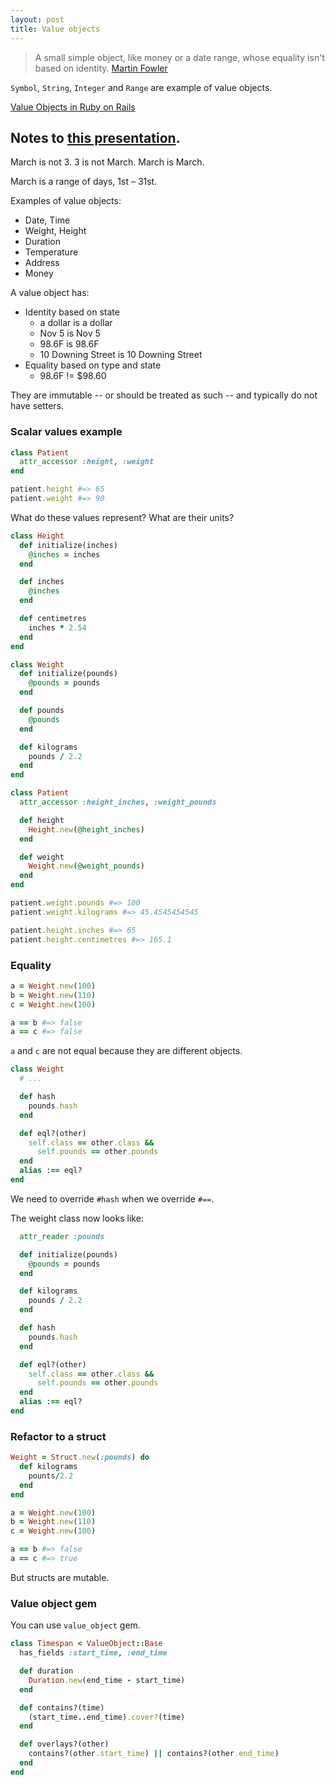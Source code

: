 ```yaml
---
layout: post
title: Value objects
---
```

>A small simple object, like money or a date range, whose equality isn't based on identity.
[Martin Fowler](https://martinfowler.com/eaaCatalog/valueObject.html)

`Symbol`, `String`, `Integer` and `Range` are example of value objects.

[Value Objects in Ruby on Rails](https://revs.runtime-revolution.com/value-objects-in-ruby-on-rails-9df64bc8db34)

## Notes to [this presentation](https://www.youtube.com/watch?v=iTjurFO1l5Q).

March is not 3.
3 is not March.
March is March.

March is a range of days, 1st – 31st.

Examples of value objects:

- Date, Time
- Weight, Height
- Duration
- Temperature
- Address
- Money

A value object has:

- Identity based on state
  - a dollar is a dollar
  - Nov 5 is Nov 5
  - 98.6F is 98.6F
  - 10 Downing Street is 10 Downing Street
- Equality based on type and state
  - 98.6F != $98.60

They are immutable -- or should be treated as such -- and typically do not have setters.

### Scalar values example

```ruby
class Patient
  attr_accessor :height, :weight
end

patient.height #=> 65
patient.weight #=> 90
```

What do these values represent? What are their units?

```ruby
class Height
  def initialize(inches)
    @inches = inches
  end

  def inches
    @inches
  end

  def centimetres
    inches * 2.54
  end
end

class Weight
  def initialize(pounds)
    @pounds = pounds
  end

  def pounds
    @pounds
  end

  def kilograms
    pounds / 2.2
  end
end

class Patient
  attr_accessor :height_inches, :weight_pounds

  def height
    Height.new(@height_inches)
  end

  def weight
    Weight.new(@weight_pounds)
  end
end

patient.weight.pounds #=> 100
patient.weight.kilograms #=> 45.4545454545

patient.height.inches #=> 65
patient.height.centimetres #=> 165.1
```

### Equality

```ruby
a = Weight.new(100)
b = Weight.new(110)
c = Weight.new(100)

a == b #=> false
a == c #=> false
```

`a` and `c` are not equal because they are different objects.

```ruby
class Weight
  # ...

  def hash
    pounds.hash
  end

  def eql?(other)
    self.class == other.class &&
      self.pounds == other.pounds
  end
  alias :== eql?
end
```

We need to override `#hash` when we override `#==`.

The weight class now looks like:

```ruby
  attr_reader :pounds

  def initialize(pounds)
    @pounds = pounds
  end

  def kilograms
    pounds / 2.2
  end

  def hash
    pounds.hash
  end

  def eql?(other)
    self.class == other.class &&
      self.pounds == other.pounds
  end
  alias :== eql?
end
```

### Refactor to a struct

```ruby
Weight = Struct.new(:pounds) do
  def kilograms
    pounts/2.2
  end
end

a = Weight.new(100)
b = Weight.new(110)
c = Weight.new(100)

a == b #=> false
a == c #=> true
```

But structs are mutable.

### Value object gem

You can use `value_object` gem.

```ruby
class Timespan < ValueObject::Base
  has_fields :start_time, :end_time

  def duration
    Duration.new(end_time - start_time)
  end

  def contains?(time)
    (start_time..end_time).cover?(time)
  end

  def overlays?(other)
    contains?(other.start_time) || contains?(other.end_time)
  end
end
```
